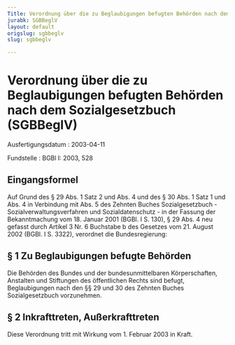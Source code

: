 ```yaml
---
Title: Verordnung über die zu Beglaubigungen befugten Behörden nach dem Sozialgesetzbuch
jurabk: SGBBeglV
layout: default
origslug: sgbbeglv
slug: sgbbeglv

---
```


# Verordnung über die zu Beglaubigungen befugten Behörden nach dem Sozialgesetzbuch (SGBBeglV)

Ausfertigungsdatum
:   2003-04-11

Fundstelle
:   BGBl I: 2003, 528



## Eingangsformel

Auf Grund des § 29 Abs. 1 Satz 2 und Abs. 4 und des § 30 Abs. 1 Satz 1 und Abs. 4 in Verbindung mit Abs. 5 des Zehnten Buches Sozialgesetzbuch - Sozialverwaltungsverfahren und Sozialdatenschutz - in der Fassung der Bekanntmachung vom 18. Januar 2001 (BGBl. I S. 130), § 29 Abs. 4 neu gefasst durch Artikel 3 Nr. 6 Buchstabe b des Gesetzes vom 21. August 2002 (BGBl. I S. 3322), verordnet die Bundesregierung:


## § 1 Zu Beglaubigungen befugte Behörden

Die Behörden des Bundes und der bundesunmittelbaren Körperschaften, Anstalten und Stiftungen des öffentlichen Rechts sind befugt, Beglaubigungen nach den §§ 29 und 30 des Zehnten Buches Sozialgesetzbuch vorzunehmen.


## § 2 Inkrafttreten, Außerkrafttreten

Diese Verordnung tritt mit Wirkung vom 1. Februar 2003 in Kraft.

